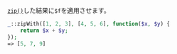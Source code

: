 [`zip()`](#zip)した結果に`$f`を適用させます。

```php
_::zipWith([1, 2, 3], [4, 5, 6], function($x, $y) {
    return $x + $y;
});
=> [5, 7, 9]
```
